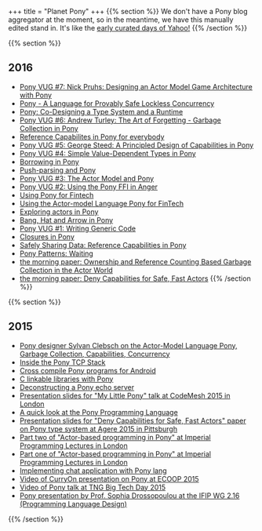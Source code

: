 +++
title = "Planet Pony"
+++
{{% section %}}
We don't have a Pony blog aggregator at the moment, so in the meantime, we have this manually edited stand in. It's like the [early curated days of Yahoo!](https://www.youtube.com/watch?v=TRAl48Ucgmw) 
{{% /section %}}

{{% section %}}
## 2016

* [Pony VUG #7: Nick Pruhs: Designing an Actor Model Game Architecture with Pony ](https://vimeo.com/187451870)
* [Pony - A Language for Provably Safe Lockless Concurrency](https://www.linuxfestnorthwest.org/2016/sessions/pony-language-provably-safe-lockless-concurrency)
* [Pony: Co-Designing a Type System and a Runtime](https://www.youtube.com/watch?v=R6T8ytKV6dc)
* [Pony VUG #6: Andrew Turley: The Art of Forgetting - Garbage Collection in Pony](https://vimeo.com/181099993)
* [Reference Capabilites in Pony for everybody](https://zartstrom.github.io/pony/2016/08/28/reference-capabilities-in-pony.html)
* [Pony VUG #5: George Steed: A Principled Design of Capabilities in Pony](https://vimeo.com/178522513)
* [Pony VUG #4: Simple Value-Dependent Types in Pony](https://vimeo.com/175746403)
* [Borrowing in Pony](https://bluishcoder.co.nz/2016/07/18/borrowing-in-pony.html)
* [Push-parsing and Pony](http://maniagnosis.crsr.net/2016/07/push-parsing.html)
* [Pony VUG #3: The Actor Model and Pony](https://vimeo.com/172129187)
* [Pony VUG #2: Using the Pony FFI in Anger](https://vimeo.com/168247590)
* [Using Pony for Fintech](https://www.infoq.com/presentations/pony)
* [Using the Actor-model Language Pony for FinTech](http://www.infoq.com/news/2016/03/pony-fintech)
* [Exploring actors in Pony](https://bluishcoder.co.nz/2016/05/11/exploring-actors-in-pony.html)
* [Bang, Hat and Arrow in Pony](https://bluishcoder.co.nz/2016/05/04/bang-hat-and-arrow-in-pony.html)
* [Pony VUG #1: Writing Generic Code](https://vimeo.com/163871856)
* [Closures in Pony](https://bluishcoder.co.nz/2016/03/15/closures-in-pony.html)
* [Safely Sharing Data: Reference Capabilities in Pony](http://jtfmumm.com/blog/2016/03/06/safely-sharing-data-pony-reference-capabilities/)
* [Pony Patterns: Waiting](http://www.monkeysnatchbanana.com/2016/01/18/pony-patterns-waiting/)
* [the morning paper: Ownership and Reference Counting Based Garbage Collection in the Actor World](http://blog.acolyer.org/2016/02/18/ownership-and-reference-counting-based-garbage-collection-in-the-actor-world/)
* [the morning paper: Deny Capabilities for Safe, Fast Actors](http://blog.acolyer.org/2016/02/17/deny-capabilities/)
{{% /section %}}

{{% section %}}
## 2015 

* [Pony designer Sylvan Clebsch on the Actor-Model Language Pony, Garbage Collection, Capabilities, Concurrency](http://www.infoq.com/interviews/clebsch-pony)
* [Inside the Pony TCP Stack](http://www.monkeysnatchbanana.com/2015/12/19/inside-the-pony-tcp-stack/)
* [Cross compile Pony programs for Android](https://bluishcoder.co.nz/2015/12/17/cross-compile-pony-programs-for-android.html)
* [C linkable libraries with Pony](https://bluishcoder.co.nz/2015/12/16/c-linkable-libraries-with-pony.html)
* [Deconstructing a Pony echo server](http://www.monkeysnatchbanana.com/2015/12/13/deconstructing-a-pony-echo-server/)
* [Presentation slides for "My Little Pony" talk at CodeMesh 2015 in London](https://cdn.rawgit.com/darach/my_little_pony/master/my-little-pony.html)
* [A quick look at the Pony Programming Language](https://bluishcoder.co.nz/2015/11/04/a-quick-look-at-pony.html)
* [Presentation slides for "Deny Capabilities for Safe, Fast Actors" paper on Pony type system at Agere 2015 in Pittsburgh](http://cdn.rawgit.com/sylvanc/pony-lecture/master/agere2015.html)
* [Part two of "Actor-based programming in Pony" at Imperial Programming Lectures in London](https://panopto.imperial.ac.uk/Panopto/Pages/Viewer.aspx?id=2e47f3d3-95e1-45c9-97fd-a9e4f35c66b3)
* [Part one of "Actor-based programming in Pony" at Imperial Programming Lectures in London](https://panopto.imperial.ac.uk/Panopto/Pages/Viewer.aspx?id=aba3f8f7-f050-447c-91c9-61e092d61e85)
* [Implementing chat application with Pony lang](http://www.piotrbuda.me/2015/05/implementing-chat-application-with-pony-lang.html)
* [Video of CurryOn presentation on Pony at ECOOP 2015](https://www.youtube.com/watch?v=KvLjy8w1G_U)
* [Video of Pony talk at TNG Big Tech Day 2015](http://www.techcast.com/events/bigtechday8/pranner-1450/?q=pranner-1450)
* [Pony presentation by Prof. Sophia Drossopoulou at the IFIP WG 2.16 (Programming Language Design)](http://www.doc.ic.ac.uk/~scd/Pony-WG2.16.pdf)

{{% /section %}}
